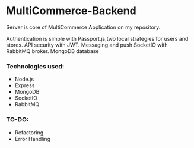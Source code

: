 # MultiCommerce-Backend

Server is core of MultiCommerce Application on my repository.

Authentication is simple with Passport.js,two local strategies for users and stores. API security with JWT.
Messaging and push SocketIO with RabbitMQ broker.
MongoDB database

### Technologies used:

 - Node.js
 - Express
 - MongoDB
 - SocketIO
 - RabbitMQ

### TO-DO:

 - Refactoring
 - Error Handling
